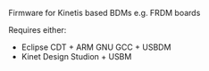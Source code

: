 Firmware for Kinetis based BDMs e.g. FRDM boards

Requires either:  
* Eclipse CDT + ARM GNU GCC + USBDM
* Kinet Design Studion + USBM